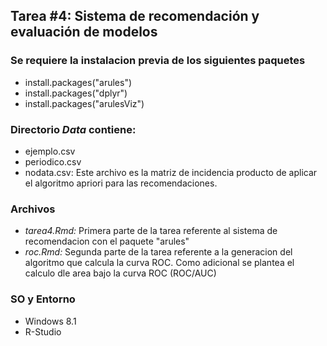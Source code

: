 ## Tarea #4: Sistema de recomendación y evaluación de modelos

### Se requiere la instalacion previa de los siguientes paquetes
- install.packages("arules")
- install.packages("dplyr")
- install.packages("arulesViz")

### Directorio _Data_ contiene:
- ejemplo.csv 
- periodico.csv
- nodata.csv: Este archivo es la matriz de incidencia producto de aplicar el algoritmo apriori para las recomendaciones.

### Archivos
- *tarea4.Rmd:* Primera parte de la tarea referente al sistema de recomendacion con el paquete "arules"
- *roc.Rmd:* Segunda parte de la tarea referente a la generacion del algoritmo que calcula la curva ROC.
Como adicional se plantea el calculo dle area bajo la curva ROC (ROC/AUC)



### SO y Entorno
- Windows 8.1
- R-Studio